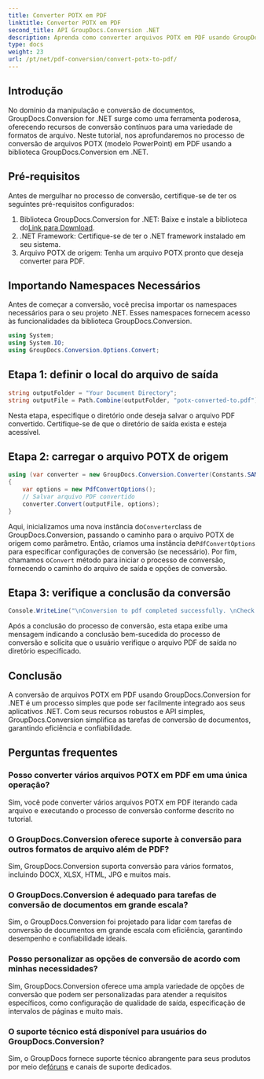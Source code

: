 ```yaml
---
title: Converter POTX em PDF
linktitle: Converter POTX em PDF
second_title: API GroupDocs.Conversion .NET
description: Aprenda como converter arquivos POTX em PDF usando GroupDocs.Conversion for .NET. Siga este tutorial passo a passo para uma conversão perfeita de documentos.
type: docs
weight: 23
url: /pt/net/pdf-conversion/convert-potx-to-pdf/
---
```

## Introdução
No domínio da manipulação e conversão de documentos, GroupDocs.Conversion for .NET surge como uma ferramenta poderosa, oferecendo recursos de conversão contínuos para uma variedade de formatos de arquivo. Neste tutorial, nos aprofundaremos no processo de conversão de arquivos POTX (modelo PowerPoint) em PDF usando a biblioteca GroupDocs.Conversion em .NET.
## Pré-requisitos
Antes de mergulhar no processo de conversão, certifique-se de ter os seguintes pré-requisitos configurados:
1.  Biblioteca GroupDocs.Conversion for .NET: Baixe e instale a biblioteca do[Link para Download](https://releases.groupdocs.com/conversion/net/).
2. .NET Framework: Certifique-se de ter o .NET framework instalado em seu sistema.
3. Arquivo POTX de origem: Tenha um arquivo POTX pronto que deseja converter para PDF.

## Importando Namespaces Necessários
Antes de começar a conversão, você precisa importar os namespaces necessários para o seu projeto .NET. Esses namespaces fornecem acesso às funcionalidades da biblioteca GroupDocs.Conversion.
```csharp
using System;
using System.IO;
using GroupDocs.Conversion.Options.Convert;
```
## Etapa 1: definir o local do arquivo de saída
```csharp
string outputFolder = "Your Document Directory";
string outputFile = Path.Combine(outputFolder, "potx-converted-to.pdf");
```
Nesta etapa, especifique o diretório onde deseja salvar o arquivo PDF convertido. Certifique-se de que o diretório de saída exista e esteja acessível.
## Etapa 2: carregar o arquivo POTX de origem
```csharp
using (var converter = new GroupDocs.Conversion.Converter(Constants.SAMPLE_POTX))
{
    var options = new PdfConvertOptions();
    // Salvar arquivo PDF convertido
    converter.Convert(outputFile, options);
}
```
 Aqui, inicializamos uma nova instância do`Converter`class de GroupDocs.Conversion, passando o caminho para o arquivo POTX de origem como parâmetro. Então, criamos uma instância de`PdfConvertOptions` para especificar configurações de conversão (se necessário). Por fim, chamamos o`Convert` método para iniciar o processo de conversão, fornecendo o caminho do arquivo de saída e opções de conversão.
## Etapa 3: verifique a conclusão da conversão
```csharp
Console.WriteLine("\nConversion to pdf completed successfully. \nCheck output in {0}", outputFolder);
```
Após a conclusão do processo de conversão, esta etapa exibe uma mensagem indicando a conclusão bem-sucedida do processo de conversão e solicita que o usuário verifique o arquivo PDF de saída no diretório especificado.

## Conclusão
A conversão de arquivos POTX em PDF usando GroupDocs.Conversion for .NET é um processo simples que pode ser facilmente integrado aos seus aplicativos .NET. Com seus recursos robustos e API simples, GroupDocs.Conversion simplifica as tarefas de conversão de documentos, garantindo eficiência e confiabilidade.
## Perguntas frequentes
### Posso converter vários arquivos POTX em PDF em uma única operação?
Sim, você pode converter vários arquivos POTX em PDF iterando cada arquivo e executando o processo de conversão conforme descrito no tutorial.
### O GroupDocs.Conversion oferece suporte à conversão para outros formatos de arquivo além de PDF?
Sim, GroupDocs.Conversion suporta conversão para vários formatos, incluindo DOCX, XLSX, HTML, JPG e muitos mais.
### O GroupDocs.Conversion é adequado para tarefas de conversão de documentos em grande escala?
Sim, o GroupDocs.Conversion foi projetado para lidar com tarefas de conversão de documentos em grande escala com eficiência, garantindo desempenho e confiabilidade ideais.
### Posso personalizar as opções de conversão de acordo com minhas necessidades?
Sim, GroupDocs.Conversion oferece uma ampla variedade de opções de conversão que podem ser personalizadas para atender a requisitos específicos, como configuração de qualidade de saída, especificação de intervalos de páginas e muito mais.
### O suporte técnico está disponível para usuários do GroupDocs.Conversion?
 Sim, o GroupDocs fornece suporte técnico abrangente para seus produtos por meio de[fóruns](https://purchase.groupdocs.com/temporary-license/) e canais de suporte dedicados.